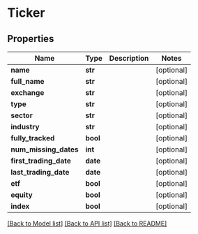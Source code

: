 # Ticker

## Properties
Name | Type | Description | Notes
------------ | ------------- | ------------- | -------------
**name** | **str** |  | [optional] 
**full_name** | **str** |  | [optional] 
**exchange** | **str** |  | [optional] 
**type** | **str** |  | [optional] 
**sector** | **str** |  | [optional] 
**industry** | **str** |  | [optional] 
**fully_tracked** | **bool** |  | [optional] 
**num_missing_dates** | **int** |  | [optional] 
**first_trading_date** | **date** |  | [optional] 
**last_trading_date** | **date** |  | [optional] 
**etf** | **bool** |  | [optional] 
**equity** | **bool** |  | [optional] 
**index** | **bool** |  | [optional] 

[[Back to Model list]](../README.md#documentation-for-models) [[Back to API list]](../README.md#documentation-for-api-endpoints) [[Back to README]](../README.md)


